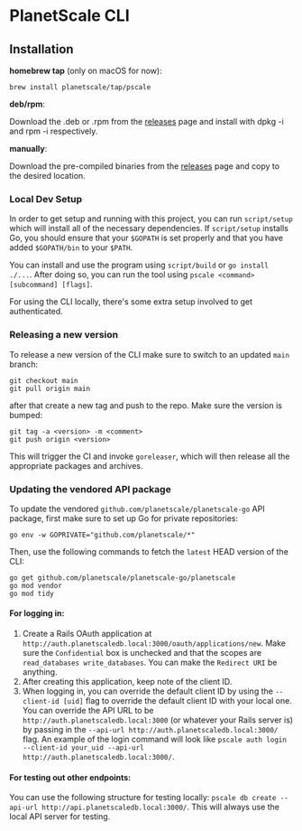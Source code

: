 # PlanetScale CLI

## Installation

**homebrew tap** (only on macOS for now):

```
brew install planetscale/tap/pscale
```

**deb/rpm**:

Download the .deb or .rpm from the [releases](https://github.com/planetscale/cli/releases/latest) page and install with dpkg -i and rpm -i respectively.

**manually**:

Download the pre-compiled binaries from the [releases](https://github.com/planetscale/cli/releases/latest) page and copy to the desired location.

### Local Dev Setup

In order to get setup and running with this project, you can run `script/setup` which will install all of the necessary dependencies. If `script/setup` installs Go, you should ensure that your `$GOPATH` is set properly and that you have added `$GOPATH/bin` to your `$PATH`.

You can install and use the program using `script/build` or `go install ./...`. After doing so, you can run the tool using `pscale <command> [subcommand] [flags]`.


For using the CLI locally, there's some extra setup involved to get authenticated.

### Releasing a new version

To release a new version of the CLI make sure to switch to an updated `main` branch:

```
git checkout main
git pull origin main
```

after that create a new tag and push to the repo. Make sure the version is bumped:

```
git tag -a <version> -m <comment>
git push origin <version>
```

This will trigger the CI and invoke `goreleaser`, which will then release all the appropriate packages and archives.


### Updating the vendored API package 


To update the vendored `github.com/planetscale/planetscale-go` API package,
first make sure to set up Go for private repositories:

```
go env -w GOPRIVATE="github.com/planetscale/*"
```

Then, use the following commands to fetch the `latest` HEAD version of the CLI:

```
go get github.com/planetscale/planetscale-go/planetscale
go mod vendor
go mod tidy
```

#### For logging in: 
1. Create a Rails OAuth application at `http://auth.planetscaledb.local:3000/oauth/applications/new`. Make sure the `Confidential` box is unchecked and that the scopes are `read_databases write_databases`. You can make the `Redirect URI` be anything.
2. After creating this application, keep note of the client ID.
3. When logging in, you can override the default client ID by using the `--client-id [uid]` flag to override the default client ID with your local one. You can override the API URL to be `http://auth.planetscaledb.local:3000` (or whatever your Rails server is) by passing in the `--api-url http://auth.planetscaledb.local:3000/` flag. An example of the login command will look like `pscale auth login --client-id your_uid --api-url http://auth.planetscaledb.local:3000/`.


#### For testing out other endpoints:

You can use the following structure for testing locally: `pscale db create --api-url http://api.planetscaledb.local:3000/`. This will always use the local API server for testing.
